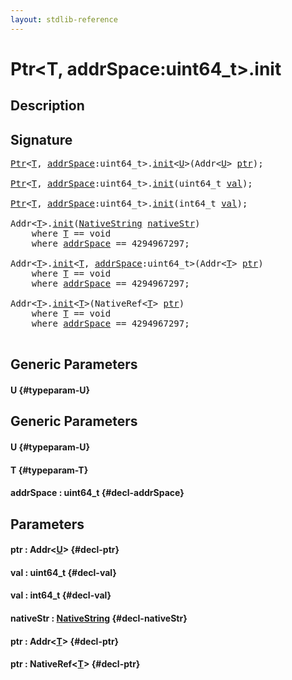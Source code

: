 ```yaml
---
layout: stdlib-reference
---
```


# Ptr\<T, addrSpace:uint64\_t\>\.init

## Description





## Signature 

<pre>
<a href="/stdlib-reference/types/Ptr/index" class="code_type">Ptr</a>&lt;<a href="/stdlib-reference/types/Ptr/init#typeparam-T" class="code_type">T</a>, <a href="/stdlib-reference/types/Ptr/init#decl-addrSpace" class="code_var">addrSpace</a>:uint64_t&gt;.<a href="/stdlib-reference/types/Ptr/init">init</a>&lt;<a href="/stdlib-reference/types/Ptr/init#typeparam-U" class="code_type">U</a>&gt;(Addr&lt;<a href="/stdlib-reference/types/Ptr/init#typeparam-U" class="code_type">U</a>&gt; <a href="/stdlib-reference/types/Ptr/init#decl-ptr" class="code_param">ptr</a>);

<a href="/stdlib-reference/types/Ptr/index" class="code_type">Ptr</a>&lt;<a href="/stdlib-reference/types/Ptr/init#typeparam-T" class="code_type">T</a>, <a href="/stdlib-reference/types/Ptr/init#decl-addrSpace" class="code_var">addrSpace</a>:uint64_t&gt;.<a href="/stdlib-reference/types/Ptr/init">init</a>(uint64_t <a href="/stdlib-reference/types/Ptr/init#decl-val" class="code_param">val</a>);

<a href="/stdlib-reference/types/Ptr/index" class="code_type">Ptr</a>&lt;<a href="/stdlib-reference/types/Ptr/init#typeparam-T" class="code_type">T</a>, <a href="/stdlib-reference/types/Ptr/init#decl-addrSpace" class="code_var">addrSpace</a>:uint64_t&gt;.<a href="/stdlib-reference/types/Ptr/init">init</a>(int64_t <a href="/stdlib-reference/types/Ptr/init#decl-val" class="code_param">val</a>);

Addr&lt;<a href="/stdlib-reference/types/Ptr/init#typeparam-T" class="code_type">T</a>&gt;.<a href="/stdlib-reference/types/Ptr/init">init</a>(<a href="/stdlib-reference/types/NativeString/index" class="code_type">NativeString</a> <a href="/stdlib-reference/types/Ptr/init#decl-nativeStr" class="code_param">nativeStr</a>)
    <span class='code_keyword'>where</span> <a href="/stdlib-reference/types/Ptr/init#typeparam-T" class="code_type">T</a> == <span class="code_keyword">void</span>
    <span class='code_keyword'>where</span> <a href="/stdlib-reference/types/Ptr/init#decl-addrSpace" class="code_var">addrSpace</a> == 4294967297;

Addr&lt;<a href="/stdlib-reference/types/Ptr/init#typeparam-T" class="code_type">T</a>&gt;.<a href="/stdlib-reference/types/Ptr/init">init</a>&lt;<a href="/stdlib-reference/types/Ptr/init#typeparam-T" class="code_type">T</a>, <a href="/stdlib-reference/types/Ptr/init#decl-addrSpace" class="code_var">addrSpace</a>:uint64_t&gt;(Addr&lt;<a href="/stdlib-reference/types/Ptr/init#typeparam-T" class="code_type">T</a>&gt; <a href="/stdlib-reference/types/Ptr/init#decl-ptr" class="code_param">ptr</a>)
    <span class='code_keyword'>where</span> <a href="/stdlib-reference/types/Ptr/init#typeparam-T" class="code_type">T</a> == <span class="code_keyword">void</span>
    <span class='code_keyword'>where</span> <a href="/stdlib-reference/types/Ptr/init#decl-addrSpace" class="code_var">addrSpace</a> == 4294967297;

Addr&lt;<a href="/stdlib-reference/types/Ptr/init#typeparam-T" class="code_type">T</a>&gt;.<a href="/stdlib-reference/types/Ptr/init">init</a>&lt;<a href="/stdlib-reference/types/Ptr/init#typeparam-T" class="code_type">T</a>&gt;(NativeRef&lt;<a href="/stdlib-reference/types/Ptr/init#typeparam-T" class="code_type">T</a>&gt; <a href="/stdlib-reference/types/Ptr/init#decl-ptr" class="code_param">ptr</a>)
    <span class='code_keyword'>where</span> <a href="/stdlib-reference/types/Ptr/init#typeparam-T" class="code_type">T</a> == <span class="code_keyword">void</span>
    <span class='code_keyword'>where</span> <a href="/stdlib-reference/types/Ptr/init#decl-addrSpace" class="code_var">addrSpace</a> == 4294967297;

</pre>

## Generic Parameters

#### U {#typeparam-U}

## Generic Parameters

#### U {#typeparam-U}
#### T {#typeparam-T}
#### addrSpace  : uint64\_t {#decl-addrSpace}

## Parameters

#### ptr  : Addr\<[U](/stdlib-reference/types/Ptr/init#typeparam-U)\> {#decl-ptr}
#### val  : uint64\_t {#decl-val}
#### val  : int64\_t {#decl-val}
#### nativeStr  : [NativeString](/stdlib-reference/types/NativeString/index) {#decl-nativeStr}
#### ptr  : Addr\<[T](/stdlib-reference/types/Ptr/init#typeparam-T)\> {#decl-ptr}
#### ptr  : NativeRef\<[T](/stdlib-reference/types/Ptr/init#typeparam-T)\> {#decl-ptr}

